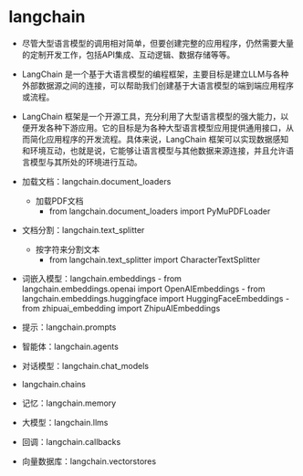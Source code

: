 # langchain
- 尽管大型语言模型的调用相对简单，但要创建完整的应用程序，仍然需要大量的定制开发工作，包括API集成、互动逻辑、数据存储等等。
- LangChain 是一个基于大语言模型的编程框架，主要目标是建立LLM与各种外部数据源之间的连接，可以帮助我们创建基于大语言模型的端到端应用程序或流程。
- LangChain 框架是一个开源工具，充分利用了大型语言模型的强大能力，以便开发各种下游应用。它的目标是为各种大型语言模型应用提供通用接口，从而简化应用程序的开发流程。具体来说，LangChain 框架可以实现数据感知和环境互动，也就是说，它能够让语言模型与其他数据来源连接，并且允许语言模型与其所处的环境进行互动。


- 加载文档：langchain.document_loaders
	- 加载PDF文档
		- from langchain.document_loaders import PyMuPDFLoader
- 文档分割：langchain.text_splitter
	- 按字符来分割文本
		- from langchain.text_splitter import CharacterTextSplitter
- 词嵌入模型：langchain.embeddings
		- from langchain.embeddings.openai import OpenAIEmbeddings
		- from langchain.embeddings.huggingface import HuggingFaceEmbeddings
		- from zhipuai_embedding import ZhipuAIEmbeddings


- 提示：langchain.prompts
- 智能体：langchain.agents
- 对话模型：langchain.chat_models
- langchain.chains
- 记忆：langchain.memory
- 大模型：langchain.llms
- 回调：langchain.callbacks
- 向量数据库：langchain.vectorstores